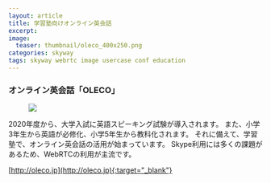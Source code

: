 ```yaml
---
layout: article
title: 学習塾向けオンライン英会話
excerpt: 
image:
  teaser: thumbnail/oleco_400x250.png
categories: skyway
tags: skyway webrtc image usercase conf education
---
```


### オンライン英会話「OLECO」

<figure>
  <img src="{{ site.url | replace_first: 'http://', '//' | replace_first: 'https://', '//' }}{{ site.baseurl }}/images/pages/oleco.png">
</figure>

2020年度から、大学入試に英語スピーキング試験が導入されます。
また、小学3年生から英語が必修化、小学5年生から教科化されます。
それに備えて、学習塾で、オンライン英会話の活用が始まっています。
Skype利用には多くの課題があるため、WebRTCの利用が主流です。

[http://oleco.jp](http://oleco.jp){:target="_blank"}
